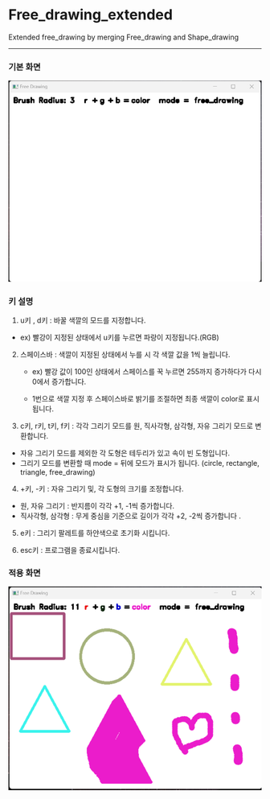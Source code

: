 # Free_drawing_extended

Extended free_drawing by merging Free_drawing and Shape_drawing

****



### 기본 화면

![poster](./basic.png)

### 키 설명

1.  u키 , d키 : 바꿀 색깔의 모드를 지정합니다.

   - ex) 빨강이 지정된 상태에서 u키를 누르면 파랑이 지정됩니다.(RGB)

2. 스페이스바 : 색깔이 지정된 상태에서 누를 시 각 색깔 값을 1씩 늘립니다. 

   - ex) 빨강 값이 100인 상태에서 스페이스를 꾹 누르면 255까지 증가하다가 다시 0에서 증가합니다.

   - 1번으로 색깔 지정 후 스페이스바로 밝기를 조절하면 최종 색깔이 color로 표시됩니다.

3.  c키, r키, t키, f키 : 각각 그리기 모드를 원,  직사각형, 삼각형, 자유 그리기 모드로 변환합니다.

   - 자유 그리기 모드를 제외한 각 도형은 테두리가 있고 속이 빈 도형입니다.
   - 그리기 모드를 변환할 때 mode = 뒤에 모드가 표시가 됩니다. (circle, rectangle, triangle, free_drawing)

4.  +키, -키 : 자유 그리기 및, 각 도형의 크기를 조정합니다.

   - 원, 자유 그리기 : 반지름이 각각 +1, -1씩 증가합니다.
   - 직사각형, 삼각형 : 무게 중심을 기준으로 길이가 각각 +2, -2씩 증가합니다 .

5.  e키 : 그리기 팔레트를 하얀색으로 초기화 시킵니다.

6.  esc키 : 프로그램을 종료시킵니다.

### 적용 화면

![poster](./adopt.png)

### 

